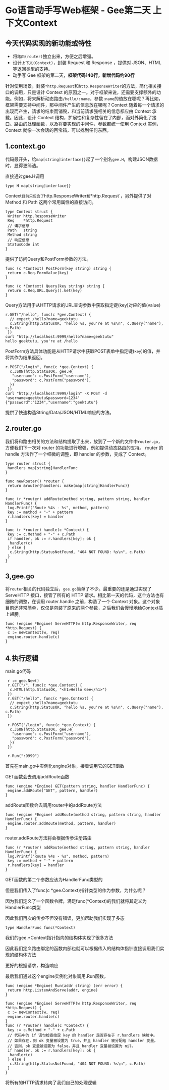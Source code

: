 # Go语言动手写Web框架 - Gee第二天 上下文Context

## 今天代码实现的新功能或特性

- 将`路由(router)`独立出来，方便之后增强。
- 设计`上下文(Context)`，封装 Request 和 Response ，提供对 JSON、HTML 等返回类型的支持。
- 动手写 Gee 框架的第二天，**框架代码140行，新增代码约90行**

针对使用场景，封装`*http.Request`和`http.ResponseWriter`的方法，简化相关接口的调用，只是设计 Context 的原因之一。对于框架来说，还需要支撑额外的功能。例如，将来解析动态路由`/hello/:name`，参数`:name`的值放在哪呢？再比如，框架需要支持中间件，那中间件产生的信息放在哪呢？Context 随着每一个请求的出现而产生，请求的结束而销毁，和当前请求强相关的信息都应由 Context 承载。因此，设计 Context 结构，扩展性和复杂性留在了内部，而对外简化了接口。路由的处理函数，以及将要实现的中间件，参数都统一使用 Context 实例， Context 就像一次会话的百宝箱，可以找到任何东西。

## 1.context.go

代码最开头，给`map[string]interface{}`起了一个别名`gee.H`，构建JSON数据时，显得更简洁。

直接通过gee.H调用

```
type H map[string]interface{}
```

Context`目前只包含了`http.ResponseWriter`和`*http.Request`，另外提供了对 Method 和 Path 这两个常用属性的直接访问。

```
type Context struct {
 Writer http.ResponseWriter
 Req    *http.Request
 // 请求信息
 Path   string
 Method string
 // 响应信息
 StatusCode int
}
```

提供了访问Query和PostForm参数的方法。

```
func (c *Context) PostForm(key string) string {
 return c.Req.FormValue(key)
}

func (c *Context) Query(key string) string {
 return c.Req.URL.Query().Get(key)
}
```

Query方法用于从HTTP请求的URL查询参数中获取指定键(key)对应的值(value)

```
r.GET("/hello", func(c *gee.Context) {
  // expect /hello?name=geektutu
  c.String(http.StatusOK, "hello %s, you're at %s\n", c.Query("name"), c.Path)
 })
curl "http://localhost:9999/hello?name=geektutu"
hello geektutu, you're at /hello
```

PostForm方法具体功能是从HTTP请求中获取POST表单中指定键(`key`)的值，并将其作为结果返回。

```
r.POST("/login", func(c *gee.Context) {
  c.JSON(http.StatusOK, gee.H{
   "username": c.PostForm("username"),
   "password": c.PostForm("password"),
  })
 })
curl "http://localhost:9999/login" -X POST -d 'username=geektutu&password=1234'
{"password":"1234","username":"geektutu"}
```

提供了快速构造String/Data/JSON/HTML响应的方法。

## 2.router.go

我们将和路由相关的方法和结构提取了出来，放到了一个新的文件中`router.go`，方便我们下一次对 router 的功能进行增强，例如提供动态路由的支持。 router 的 handle 方法作了一个细微的调整，即 handler 的参数，变成了 Context。

```
type router struct {
 handlers map[string]HandlerFunc
}

func newRouter() *router {
 return &router{handlers: make(map[string]HandlerFunc)}
}

func (r *router) addRoute(method string, pattern string, handler HandlerFunc) {
 log.Printf("Route %4s - %s", method, pattern)
 key := method + "-" + pattern
 r.handlers[key] = handler
}

func (r *router) handle(c *Context) {
 key := c.Method + "-" + c.Path
 if handler, ok := r.handlers[key]; ok {
  handler(c)
 } else {
  c.String(http.StatusNotFound, "404 NOT FOUND: %s\n", c.Path)
 }
}
```

## 3,gee.go

将`router`相关的代码独立后，`gee.go`简单了不少。最重要的还是通过实现了 ServeHTTP 接口，接管了所有的 HTTP 请求。相比第一天的代码，这个方法也有细微的调整，在调用 router.handle 之前，构造了一个 Context 对象。这个对象目前还非常简单，仅仅是包装了原来的两个参数，之后我们会慢慢地给Context插上翅膀。

```
func (engine *Engine) ServeHTTP(w http.ResponseWriter, req *http.Request) {
 c := newContext(w, req)
 engine.router.handle(c)
}
```

## 4.执行逻辑

main.go代码

```
 r := gee.New()
 r.GET("/", func(c *gee.Context) {
  c.HTML(http.StatusOK, "<h1>Hello Gee</h1>")
 })
 r.GET("/hello", func(c *gee.Context) {
  // expect /hello?name=geektutu
  c.String(http.StatusOK, "hello %s, you're at %s\n", c.Query("name"), c.Path)
 })

 r.POST("/login", func(c *gee.Context) {
  c.JSON(http.StatusOK, gee.H{
   "username": c.PostForm("username"),
   "password": c.PostForm("password"),
  })
 })

 r.Run(":9999")
```

首先在main,go中实例化engine对象，接着调用它的GET函数

GET函数会去调用addRoute函数

```
func (engine *Engine) GET(pattern string, handler HandlerFunc) {
 engine.addRoute("GET", pattern, handler)
}
```

addRoute函数会去调用router中的addRoute方法

```
func (engine *Engine) addRoute(method string, pattern string, handler HandlerFunc) {
 engine.router.addRoute(method, pattern, handler)
}
```

router.addRoute方法将会根据传参注册路由

```
func (r *router) addRoute(method string, pattern string, handler HandlerFunc) {
 log.Printf("Route %4s - %s", method, pattern)
 key := method + "-" + pattern
 r.handlers[key] = handler
}
```

GET函数的第二个参数应该为HandlerFunc类型的

但是我们传入了func(c *gee.Context)指针类型的作为参数，为什么呢？

因为我们定义了一个函数令牌，满足func(*Context)的我们就将其定义为HandlerFunc类型

因此我们再次的传参不但没有错误，更加帮助我们实现了多态

```
type HandlerFunc func(*Context)
```

我们的gee.*Context指针指向的结构体实现了很多方法

因此我们定义路由绑定的函数内部也就可以根据传入的结构体指针直接调用我们实现的结构体方法

更好的根据请求，构造响应

最后我们通过这个engine实例化对象调用.Run函数，

```
func (engine *Engine) Run(addr string) (err error) {
 return http.ListenAndServe(addr, engine)
}

func (engine *Engine) ServeHTTP(w http.ResponseWriter, req *http.Request) {
 c := newContext(w, req)
 engine.router.handle(c)
}
func (r *router) handle(c *Context) {
 key := c.Method + "-" + c.Path
 // 代码中的 if 语句检查给定 key 的 handler 是否存在于 r.handlers 映射中。
 // 如果存在，则 ok 变量被设置为 true，并且 handler 被分配给 handler 变量。
 // 否则，ok 变量被设置为 false，并且 handler 变量被设置为 nil。
 if handler, ok := r.handlers[key]; ok {
  handler(c)
 } else {
  c.String(http.StatusNotFound, "404 NOT FOUND: %s\n", c.Path)
 }
}
```

将所有的HTTP请求转向了我们自己的处理逻辑
